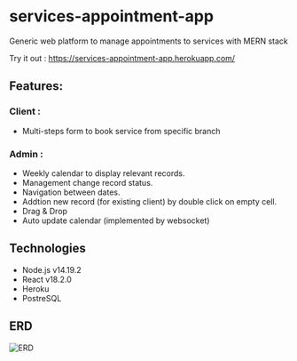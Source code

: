 # services-appointment-app

Generic web platform to manage appointments to services 
with MERN stack

Try it out : https://services-appointment-app.herokuapp.com/


## Features:
### Client : 
- Multi-steps form to book service from specific branch

### Admin :
- Weekly calendar to display relevant records.
- Management change record status.
- Navigation between dates.
- Addtion new record (for existing client) by double click on empty cell.
- Drag & Drop
- Auto update calendar (implemented by websocket)


## Technologies
- Node.js v14.19.2
- React v18.2.0
- Heroku
- PostreSQL

## ERD 
![ERD](https://drive.google.com/uc?export=view&id=1o6EnsTjR4N13YPajG-er08Py254jWzFf)


